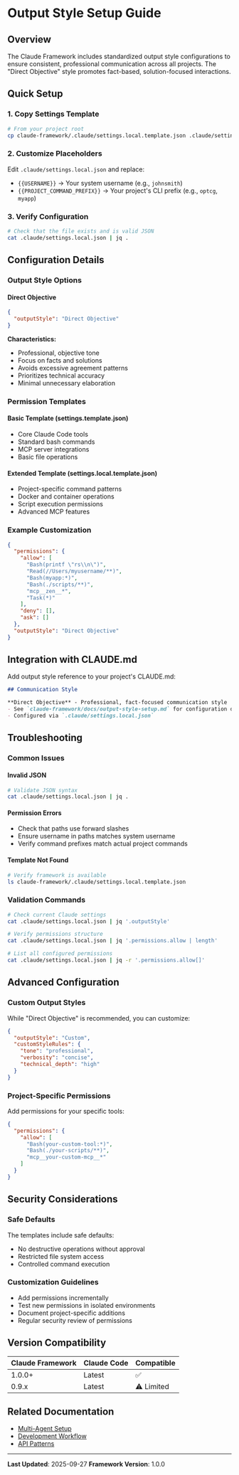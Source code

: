 # Output Style Setup Guide

## Overview

The Claude Framework includes standardized output style configurations to ensure consistent, professional communication across all projects. The "Direct Objective" style promotes fact-based, solution-focused interactions.

## Quick Setup

### 1. Copy Settings Template
```bash
# From your project root
cp claude-framework/.claude/settings.local.template.json .claude/settings.local.json
```

### 2. Customize Placeholders
Edit `.claude/settings.local.json` and replace:

- `{{USERNAME}}` → Your system username (e.g., `johnsmith`)
- `{{PROJECT_COMMAND_PREFIX}}` → Your project's CLI prefix (e.g., `optcg`, `myapp`)

### 3. Verify Configuration
```bash
# Check that the file exists and is valid JSON
cat .claude/settings.local.json | jq .
```

## Configuration Details

### Output Style Options

#### Direct Objective
```json
{
  "outputStyle": "Direct Objective"
}
```

**Characteristics:**
- Professional, objective tone
- Focus on facts and solutions
- Avoids excessive agreement patterns
- Prioritizes technical accuracy
- Minimal unnecessary elaboration

### Permission Templates

#### Basic Template (settings.template.json)
- Core Claude Code tools
- Standard bash commands
- MCP server integrations
- Basic file operations

#### Extended Template (settings.local.template.json)
- Project-specific command patterns
- Docker and container operations
- Script execution permissions
- Advanced MCP features

### Example Customization

```json
{
  "permissions": {
    "allow": [
      "Bash(printf \"rs\\n\")",
      "Read(//Users/myusername/**)",
      "Bash(myapp:*)",
      "Bash(./scripts/**)",
      "mcp__zen__*",
      "Task(*)"
    ],
    "deny": [],
    "ask": []
  },
  "outputStyle": "Direct Objective"
}
```

## Integration with CLAUDE.md

Add output style reference to your project's CLAUDE.md:

```markdown
## Communication Style

**Direct Objective** - Professional, fact-focused communication style
- See `claude-framework/docs/output-style-setup.md` for configuration details
- Configured via `.claude/settings.local.json`
```

## Troubleshooting

### Common Issues

#### Invalid JSON
```bash
# Validate JSON syntax
cat .claude/settings.local.json | jq .
```

#### Permission Errors
- Check that paths use forward slashes
- Ensure username in paths matches system username
- Verify command prefixes match actual project commands

#### Template Not Found
```bash
# Verify framework is available
ls claude-framework/.claude/settings.local.template.json
```

### Validation Commands

```bash
# Check current Claude settings
cat .claude/settings.local.json | jq '.outputStyle'

# Verify permissions structure
cat .claude/settings.local.json | jq '.permissions.allow | length'

# List all configured permissions
cat .claude/settings.local.json | jq -r '.permissions.allow[]'
```

## Advanced Configuration

### Custom Output Styles
While "Direct Objective" is recommended, you can customize:

```json
{
  "outputStyle": "Custom",
  "customStyleRules": {
    "tone": "professional",
    "verbosity": "concise",
    "technical_depth": "high"
  }
}
```

### Project-Specific Permissions
Add permissions for your specific tools:

```json
{
  "permissions": {
    "allow": [
      "Bash(your-custom-tool:*)",
      "Bash(./your-scripts/**)",
      "mcp__your-custom-mcp__*"
    ]
  }
}
```

## Security Considerations

### Safe Defaults
The templates include safe defaults:
- No destructive operations without approval
- Restricted file system access
- Controlled command execution

### Customization Guidelines
- Add permissions incrementally
- Test new permissions in isolated environments
- Document project-specific additions
- Regular security review of permissions

## Version Compatibility

| Claude Framework | Claude Code | Compatible |
|------------------|-------------|------------|
| 1.0.0+          | Latest      | ✅         |
| 0.9.x           | Latest      | ⚠️ Limited |

## Related Documentation

- [Multi-Agent Setup](multiagent.md)
- [Development Workflow](development-workflow.md)
- [API Patterns](api-patterns.md)

---

**Last Updated**: 2025-09-27
**Framework Version**: 1.0.0